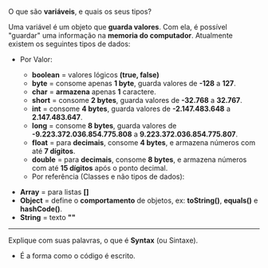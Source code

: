 O que são __variáveis__, e quais os seus tipos?

   Uma variável é um objeto que __guarda valores__. Com ela, é possível "guardar" uma informação na __memoria do computador__.
   Atualmente existem os seguintes tipos de dados:

* Por Valor:
   - __boolean__ = valores lógicos __(true, false)__
   - __byte__ = consome apenas __1 byte__, guarda valores de __-128__ a __127__.
   - __char__ = __armazena__ apenas __1__ caractere.
   - __short__ = consome __2 bytes__, guarda valores de __-32.768__ a __32.767__.
   - __int__ = consome __4 bytes__, guarda valores de __-2.147.483.648__ a __2.147.483.647__.
   - __long__ = consome __8 bytes__, guarda valores de __-9.223.372.036.854.775.808__ a __9.223.372.036.854.775.807__.
   - __float__ = para __decimais__, consome __4 bytes__, e armazena números com até __7 dígitos__.
   - __double__ = para __decimais__, consome __8 bytes__, e armazena números com até __15 dígitos__ após o ponto decimal.


  * Por referência (Classes e não tipos de dados):
 - __Array__ = para listas __[]__
 - __Object__ = define o __comportamento__ de objetos, ex: __toString()__, __equals()__ e __hashCode()__.
 - __String__ = texto __""__
---
Explique com suas palavras, o que é __Syntax__ (ou Sintaxe).

  - É a forma como o código é escrito.
